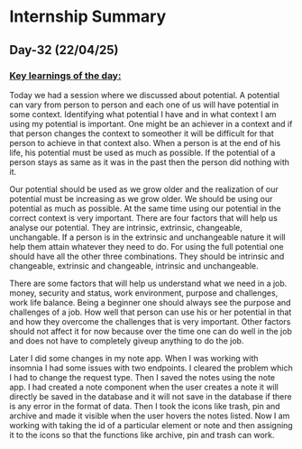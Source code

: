 # Internship Summary
## Day-32 (22/04/25)
### <ins> Key learnings of the day:</ins>
Today we had a session where we discussed about potential. A potential can vary from person to person and each one of us will have potential in some context. Identifying what potential I have and in what context I am using my potential is important. One might be an achiever in a context and if that person changes the context to someother it will be difficult for that person to achieve in that context also. When a person is at the end of his life, his potential must be used as much as possible. If the potential of a person stays as same as it was in the past then the person did nothing with it. 

Our potential should be used as we grow older and the realization of our potential must be increasing as we grow older. We should be using our potential as much as possible. At the same time using our potential in the correct context is very important. There are four factors that will help us analyse our potential. They are intrinsic, extrinsic, changeable, unchangable. If a person is in the extrinsic and unchangeable nature it will help them attain whatever they need to do. For using the full potential one should have all the other three combinations. They should be intrinsic and changeable, extrinsic and changeable, intrinsic and unchangeable.  

There are some factors that will help us understand what we need in a job. money, security and status, work environment, purpose and challenges, work life balance. Being a beginner one should always see the purpose and challenges of a job. How well that person can use his or her potential in that and how they overcome the challenges that is very important. Other factors should not affect it for now because over the time one can do well in the job and does not have to completely giveup anything to do the job.

Later I did some changes in my note app. When I was working with insomnia I had some issues with two endpoints. I cleared the problem which I had to change the request type. Then I saved the notes using the note app. I had created a note component when the user creates a note it will directly be saved in the database and it will not save in the database if there is any error in the format of data. Then I took the icons like trash, pin and archive and made it visible when the user hovers the notes listed. Now I am working with taking the id of a particular element or note and then assigning it to the icons so that the functions like archive, pin and trash can work.